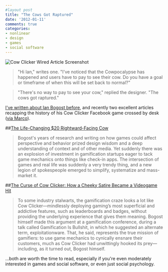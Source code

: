 ```yaml
---
#layout post
title: "The Cows Got Raptured"
date: '2012-01-11'
comments: true
categories: 
- nonlinear
- design
- games
- social software
---
```


![Cow Clicker Wired Article Screenshot](/files/2012/01/cow.jpg)

> "Hi Ian," writes one. "I've noticed that the Cowpocalypse has happened and users have to pay to see their cow. Do you have a goal or timeframe of when this will be set back to normal?"

> "There's no way to pay to see your cow," replied the designer. "The cows got raptured."

[I've written about Ian Bogost before](http://blog.danielsjourney.com/2011/04/15/shit-crayons/), and recently two excellent articles recapping the history of his Cow Clicker Facebook game crossed by desk ([via Marco](http://www.marco.org/)).

##[The Life-Changing $20 Rightward-Facing Cow](http://kotaku.com/5846080/the-life+changing-20-rightward+facing-cow)

> Bogost's years of research and writing on how games could affect perspective and behavior prized design wisdom and a deep understanding of context and of other media. Yet suddenly there was an explosion of investment in gamification startups eager to tack game mechanics onto things like check-in apps. The intersection of games and real life was suddenly a very trendy thing, and a new legion of spokespeople emerged to simplify, systematize and mass-market it.

##[The Curse of Cow Clicker: How a Cheeky Satire Became a Videogame Hit](http://www.wired.com/magazine/2011/12/ff_cowclicker/all/1)

> To some industry stalwarts, the gamification craze looks a lot like Cow Clicker—mindlessly deploying gaming’s most superficial and addictive features, such as leaderboards and badges, without providing the underlying experience that gives them meaning. Bogost himself made this argument at a gamification conference, during a talk called Gamification Is Bullshit, in which he suggested an alternate term, exploitationware. That, he said, represents the true mission of gamifiers: to use game mechanics to cynically ensnare their customers, much as Cow Clicker had unwittingly hooked its prey—including, as it turned out, Bogost himself.

...both are worth the time to read, especially if you're even moderately interested in games and social software, or even just social psychology.